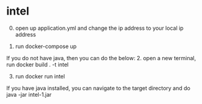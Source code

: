 # intel

0.  open up application.yml and change the ip address to your local ip address

1. run
docker-compose up

If you do not have java, then you can do the below:
2.  open a new terminal, run
docker build . -t intel

3.  run
docker run intel

If you have java installed, you can navigate to the target directory and do
java -jar intel-1.jar
